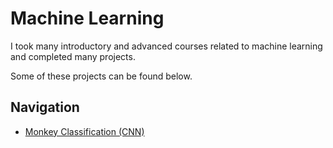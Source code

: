# Machine Learning

I took many introductory and advanced courses related to machine learning and completed many projects.

Some of these projects can be found below.

## Navigation

- [Monkey Classification (CNN)]()
